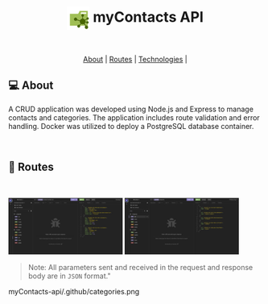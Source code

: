 <h1 align="center">
    <img src=".github/api.svg" title="myContacts API" alt="" width="45px" align="center" />
    myContacts API
</h1>
<br>

<p align="center">
 <a href="#-about">About</a> |
 <a href="#-routes">Routes</a> |
 <a href="#-technologies">Technologies</a> |
</p>

## 💻 About

A CRUD application was developed using Node.js and Express to manage contacts and categories. The application includes route validation and error handling. Docker was utilized to deploy a PostgreSQL database container.

<br>

## 🔀 Routes
<br>

<img title="Routes" src=".github/contacts.jpg" width="45%"  alt='contacts routes'></img>
<img title="Routes" src=".github/categories.jpg" width="45%"  alt='categories routes'></img>


> Note: All parameters sent and received in the request and response body are in `JSON` format."


myContacts-api/.github/categories.png